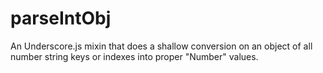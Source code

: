 parseIntObj
===========

An Underscore.js mixin that does a shallow conversion on an object of all number string keys or indexes into proper "Number" values.
